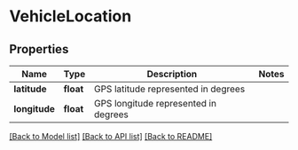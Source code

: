 # VehicleLocation

## Properties
Name | Type | Description | Notes
------------ | ------------- | ------------- | -------------
**latitude** | **float** | GPS latitude represented in degrees | 
**longitude** | **float** | GPS longitude represented in degrees | 

[[Back to Model list]](../README.md#documentation-for-models) [[Back to API list]](../README.md#documentation-for-api-endpoints) [[Back to README]](../README.md)

